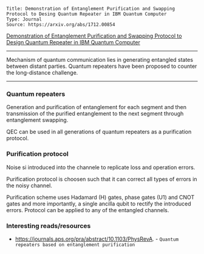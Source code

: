 ```
Title: Demonstration of Entanglement Purification and Swapping Protocol to Desing Quantum Repeater in IBM Quantum Computer
Type: Journal
Source: https://arxiv.org/abs/1712.00854
```

[Demonstration of Entanglement Purification and Swapping Protocol to Design Quantum Repeater in IBM Quantum Computer](https://arxiv.org/abs/1712.00854)

---

Mechanism of quantum communication lies in generating entangled states between distant parties. Quantum repeaters have been proposed to counter the long-distance challenge.

---

### Quantum repeaters

Generation and purification of entanglement for each segment and then transmission of the purified entanglement to the next segment through entanglement swapping.

QEC can be used in all generations of quantum repeaters as a purification protocol.

### Purification protocol

Noise si introduced into the channele to replicate loss and operation errors.

Purification protocol is choosen such that it can correct all types of errors in the noisy channel.

Purification scheme uses Hadamard (H) gates, phase gates (U1) and CNOT gates and more importantly, a single ancilla qubit to rectify the introduced errors. Protocol can be applied to any of the entangled channels.


### Interesting reads/resources

* https://journals.aps.org/pra/abstract/10.1103/PhysRevA. - `Quantum repeaters based on entanglement purification`


